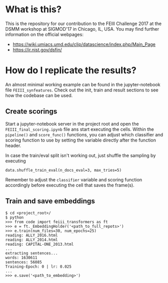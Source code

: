 # What is this?
This is the repository for our contribution to the FEIII Challenge 2017 at the DSMM workshop at SIGMOD'17 in Chicago, IL, USA. You may find further information on the official webpages:
- https://wiki.umiacs.umd.edu/clip/datascience/index.php/Main_Page
- https://ir.nist.gov/dsfin/

# How do I replicate the results?
An almost minimal working example can be found in the jupyter-notebook file `FEIII_synfeatures`. Check out the init, train and result sections to see how the codebase can be used.

## Create scorings
Start a jupyter-notebook server in the project root and open the `FEIII_final_scoring.ipynb` file ans start executing the cells.
Within the `pipeline()` and `score_func()` functions, you can adjust which classifier and scoring function to use by setting the variable directly after the function header.

In case the train/eval split isn't working out, just shuffle the sampling by executing
```
data.shuffle_train_eval(n_docs_eval=3, max_tries=5)
```

Remember to adjust the `classifier` variable and scoring function accordingly before executing the cell that saves the frame(s).

## Train and save embeddings
```
$ cd <project_root>/
$ python
>>> from code import feiii_transformers as ft
>>> e = ft._EmbeddingHolder('<path_to_full_repots>')
>>> e.train(num_files=30, num_epochs=25)
reading: ALLY_2016.html
reading: ALLY_2014.html
reading: CAPITAL-ONE_2013.html
...
extracting sentences...
words: 1630611
sentences: 56085
Training-Epoch: 0 | lr: 0.025
...
>>> e.save('<path_to_embedding>')
```

